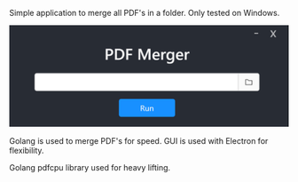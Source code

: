 Simple application to merge all PDF's in a folder. Only tested on Windows.

![App image](/public/app.png)

Golang is used to merge PDF's for speed. GUI is used with Electron for flexibility.

Golang pdfcpu library used for heavy lifting.